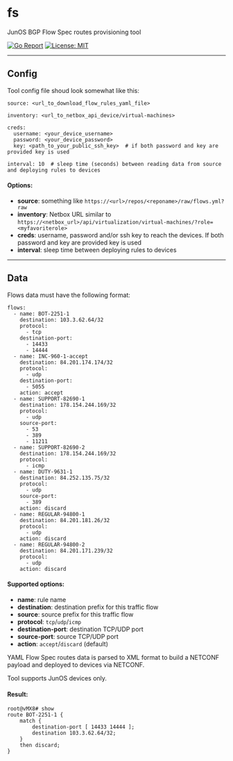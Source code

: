 # fs
JunOS BGP Flow Spec routes provisioning tool

[![Go Report](https://img.shields.io/badge/go%20report-A%2B-blue?style=flat-square&color=00c9ff&labelColor=bec8d2)](https://goreportcard.com/report/github.com/horseinthesky/fs)
[![License: MIT](https://img.shields.io/badge/License-MIT-blueviolet.svg?style=flat-square)](https://opensource.org/licenses/MIT)

---
## Config
Tool config file shoud look somewhat like this:
```
source: <url_to_download_flow_rules_yaml_file>

inventory: <url_to_netbox_api_device/virtual-machines>

creds:
  username: <your_device_username>
  password: <your_device_password>
  key: <path_to_your_public_ssh_key>  # if both password and key are provided key is used

interval: 10  # sleep time (seconds) between reading data from source and deploying rules to devices
```
#### Options:
- __source__: something like `https://<url>/repos/<reponame>/raw/flows.yml?raw`
- __inventory__: Netbox URL similar to `https://<netbox_url>/api/virtualization/virtual-machines/?role=<myfavoriterole>`
- __creds__: username, password and/or ssh key to reach the devices. If both password and key are provided key is used
- __interval__: sleep time between deploying rules to devices

---

## Data
Flows data must have the following format:
```
flows:
  - name: BOT-2251-1
    destination: 103.3.62.64/32
    protocol:
      - tcp
    destination-port:
      - 14433
      - 14444
  - name: INC-960-1-accept
    destination: 84.201.174.174/32
    protocol:
      - udp
    destination-port:
      - 5055
    action: accept
  - name: SUPPORT-82690-1
    destination: 178.154.244.169/32
    protocol:
      - udp
    source-port:
      - 53
      - 389
      - 11211
  - name: SUPPORT-82690-2
    destination: 178.154.244.169/32
    protocol:
      - icmp
  - name: DUTY-9631-1
    destination: 84.252.135.75/32
    protocol:
      - udp
    source-port:
      - 389
    action: discard
  - name: REGULAR-94800-1
    destination: 84.201.181.26/32
    protocol:
      - udp
    action: discard
  - name: REGULAR-94800-2
    destination: 84.201.171.239/32
    protocol:
      - udp
    action: discard
```
#### Supported options:
- __name__: rule name
- __destination__: destination prefix for this traffic flow
- __source__: source prefix for this traffic flow
- __protocol__: `tcp`/`udp`/`icmp`
- __destination-port__: destination TCP/UDP port
- __source-port__: source TCP/UDP port
- __action__: `accept`/`discard` (default)

YAML Flow Spec routes data is parsed to XML format to build a NETCONF payload and deployed to devices via NETCONF.

Tool supports JunOS devices only.
#### Result:
```[edit routing-options flow]
root@vMX8# show
route BOT-2251-1 {
    match {
        destination-port [ 14433 14444 ];
        destination 103.3.62.64/32;
    }
    then discard;
}
```
